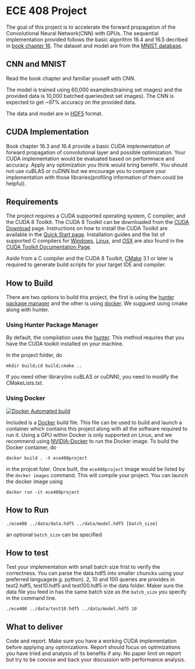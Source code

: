 # ECE 408 Project

The goal of this project is to accelerate the forward propagation of the Convolutional Neural Network(CNN) with GPUs. The sequential implementation provided follows the basic algorithm 16.4 and 16.5 decribed in [book chapter 16](https://wiki.illinois.edu/wiki/display/ece408f16/Book+Chapters?preview=/602518692/603851747/3rd-Edition-Chapter16-case-study-DNN-FINAL.pdf). The dataset and model are from the [MNIST database](http://yann.lecun.com/exdb/mnist/).

## CNN and MNIST

Read the book chapter and familiar youself with CNN.

The model is trained using 60,000 examples(training set images) and the provided data is 10,000 batched queries(test set images). The CNN is expected to get ~97% accuracy on the provided data.

The data and model are in [HDF5](https://support.hdfgroup.org/HDF5/) format.

## CUDA Implementation

Book chapter 16.3 and 16.4 provide a basic CUDA implementation of forward propagation of convolutional layer and possible optimization. Your CUDA implementation would be evaluated based on performnace and accuracy. Apply any optimization you think would bring benefit. You should not use cuBLAS or cuDNN but we encourage you to compare your implementation with those libraries(profiling information of them could be helpful).

## Requirements

The project requires a CUDA supported operating system,
C compiler, and the CUDA 8 Toolkit. The CUDA 8 Toolkit can be downloaded
from the [CUDA Download](https://developer.nvidia.com/cuda-downloads) page.
Instructions on how to install the CUDA Toolkit are available in the
[Quick Start page](http://docs.nvidia.com/cuda/cuda-quick-start-guide/index.html).
Installation guides and the list of supported C compilers for [Windows](http://docs.nvidia.com/cuda/cuda-installation-guide-microsoft-windows/index.html),
[Linux](http://docs.nvidia.com/cuda/cuda-installation-guide-linux/index.html), and
[OSX](http://docs.nvidia.com/cuda/cuda-installation-guide-mac-os-x/index.html) are
also found in the [CUDA Toolkit Documentation Page](http://docs.nvidia.com/cuda/index.html).

Aside from a C compiler and the CUDA 8 Toolkit, [CMake](https://cmake.org/) 3.1 or later is required
to generate build scripts for your target IDE and compiler. 

## How to Build

There are two options to build this project, the first is using the [hunter package manager](https://github.com/ruslo/hunter) and the other is using [docker](https://www.docker.com/).
We sugguest using cmake along with hunter.

### Using Hunter Package Manager

By default, the compilation uses the [hunter](https://github.com/ruslo/hunter).
This method requires that you have the CUDA toolkit installed on your machine.

In the project folder, do
~~~
mkdir build;cd build;cmake ..
~~~

If you need other library(no cuBLAS or cuDNN), you need to modify the CMakeLists.txt.

### Using Docker
 
 [![Docker Automated build](https://img.shields.io/docker/automated/jrottenberg/ffmpeg.svg)](https://hub.docker.com/r/webgpu/ece408project/)

Included is a [Docker](http://docker.io/) build file. This file can be used to build and launch a container which contains this project along with all the software required to run it. Using a GPU within Docker is only supported on Linux, and we recommend using [NVIDIA-Docker](https://github.com/NVIDIA/nvidia-docker) to run the Docker image. To build the Docker container, do

~~~
docker build . -t ece408project
~~~
in the projcet foler. 
Once built, the `ece408project` image would be listed by the `docker images` command. This will compile your project. You can launch the docker image using

~~~
docker run -it ece408project
~~~

## How to Run

~~~
./ece408 ../data/data.hdf5 ../data/model.hdf5 [batch_size]
~~~

an optional `batch_size` can be specified

## How to test 

Test your implementation with small batch size frist to verify the correctness. You can parse the data.hdf5 into smaller chuncks using your preferred language(e.g. python). 2, 10 and 100 queries are provides in test2.hdf5, test10.hdf5 and test100.hdf5 in the data folder. Maker sure the data file you feed in has the same batch size as the `batch_size` you specify in the command line.

~~~
./ece408 ../data/test10.hdf5 ../data/model.hdf5 10
~~~

## What to deliver

Code and report. Make sure you have a working CUDA implementation before applying any optimizations. Report should focus on optimizations you have tried and analysis of its benefits if any. No paper limit on report but try to be concise and back your discussion with performance analysis.


